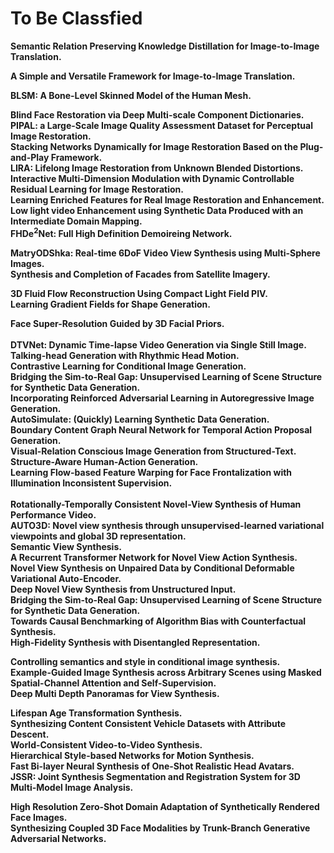 # To Be Classfied

**Semantic Relation Preserving Knowledge Distillation for Image-to-Image Translation.**<br>

**A Simple and Versatile Framework for Image-to-Image Translation.**<br>


**BLSM: A Bone-Level Skinned Model of the Human Mesh.**<br> 

**Blind Face Restoration via Deep Multi-scale Component Dictionaries.**<br> 
**PIPAL: a Large-Scale Image Quality Assessment Dataset for Perceptual Image Restoration.**<br> 
**Stacking Networks Dynamically for Image Restoration Based on the Plug-and-Play Framework.**<br>
**LIRA: Lifelong Image Restoration from Unknown Blended Distortions.**<br> 
**Interactive Multi-Dimension Modulation with Dynamic Controllable Residual Learning for Image Restoration.**<br> 
**Learning Enriched Features for Real Image Restoration and Enhancement.**<br> 
**Low light video Enhancement using Synthetic Data Produced with an Intermediate Domain Mapping.**<br>
**FHDe$^2$Net: Full High Definition Demoireing Network.**<br>

**MatryODShka: Real-time 6DoF Video View Synthesis using Multi-Sphere Images.**<br> 
**Synthesis and Completion of Facades from Satellite Imagery.**<br> 

**3D Fluid Flow Reconstruction Using Compact Light Field PIV.**<br>
**Learning Gradient Fields for Shape Generation.**<br>

**Face Super-Resolution Guided by 3D Facial Priors.**<br>  
**DTVNet: Dynamic Time-lapse Video Generation via Single Still Image.**<br>
**Talking-head Generation with Rhythmic Head Motion.**<br>
**Contrastive Learning for Conditional Image Generation.**<br>
**Bridging the Sim-to-Real Gap: Unsupervised Learning of Scene Structure for Synthetic Data Generation.**<br>
**Incorporating Reinforced Adversarial Learning in Autoregressive Image Generation.**<br>
**AutoSimulate: (Quickly) Learning Synthetic Data Generation.**<br>
**Boundary Content Graph Neural Network for Temporal Action Proposal Generation.**<br>
**Visual-Relation Conscious Image Generation from Structured-Text.**<br>
**Structure-Aware Human-Action Generation.**<br>
**Learning Flow-based Feature Warping for Face Frontalization with Illumination Inconsistent Supervision.**<br>  
**Rotationally-Temporally Consistent Novel-View Synthesis of Human Performance Video.**<br> 
**AUTO3D: Novel view synthesis through unsupervised-learned variational viewpoints and global 3D representation.**<br> 
**Semantic View Synthesis.**<br> 
**A Recurrent Transformer Network for Novel View Action Synthesis.**<br> 
**Novel View Synthesis on Unpaired Data by Conditional Deformable Variational Auto-Encoder.**<br> 
**Deep Novel View Synthesis from Unstructured Input.**<br>
**Bridging the Sim-to-Real Gap: Unsupervised Learning of Scene Structure for Synthetic Data Generation.**<br>
**Towards Causal Benchmarking of Algorithm Bias with Counterfactual Synthesis.**<br>
**High-Fidelity Synthesis with Disentangled Representation.**<br> 

**Controlling semantics and style in conditional image synthesis.**<br> 
**Example-Guided Image Synthesis across Arbitrary Scenes using Masked Spatial-Channel Attention and Self-Supervision.**<br>
**Deep Multi Depth Panoramas for View Synthesis.**<br>

**Lifespan Age Transformation Synthesis.**<br> 
**Synthesizing Content Consistent Vehicle Datasets with Attribute Descent.**<br> 
**World-Consistent Video-to-Video Synthesis.**<br> 
**Hierarchical Style-based Networks for Motion Synthesis.**<br> 
**Fast Bi-layer Neural Synthesis of One-Shot Realistic Head Avatars.**<br> 
**JSSR: Joint Synthesis Segmentation and Registration System for 3D Multi-Model Image Analysis.**<br>

**High Resolution Zero-Shot Domain Adaptation of Synthetically Rendered Face Images.**<br> 
**Synthesizing Coupled 3D Face Modalities by Trunk-Branch Generative Adversarial Networks.**<br> 
